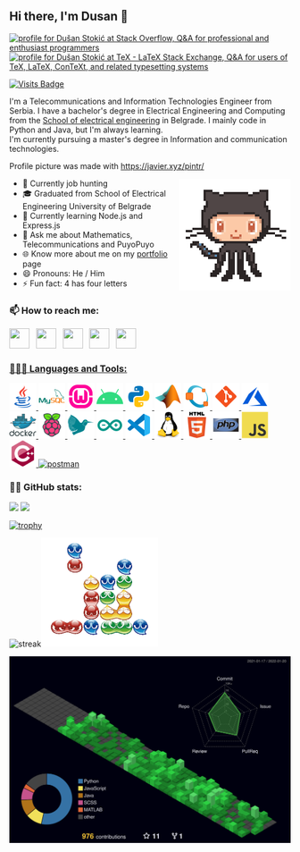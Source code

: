 ## Hi there, I'm Dusan 👋

<a href="https://stackoverflow.com/users/16315116/du%c5%a1an-stoki%c4%87"><img src="https://stackoverflow.com/users/flair/16315116.png?theme=dark" width="208" height="58" alt="profile for Dušan Stokić at Stack Overflow, Q&amp;A for professional and enthusiast programmers" title="profile for Dušan Stokić at Stack Overflow, Q&amp;A for professional and enthusiast programmers"></a>
<a href="https://tex.stackexchange.com/users/245337/du%c5%a1an-stoki%c4%87"><img src="https://tex.stackexchange.com/users/flair/245337.png?theme=dark" width="208" height="58" alt="profile for Dušan Stokić at TeX - LaTeX Stack Exchange, Q&amp;A for users of TeX, LaTeX, ConTeXt, and related typesetting systems" title="profile for Dušan Stokić at TeX - LaTeX Stack Exchange, Q&amp;A for users of TeX, LaTeX, ConTeXt, and related typesetting systems"></a>

[![Visits Badge](https://badges.pufler.dev/visits/stokicdusan/stokicdusan)](https://badges.pufler.dev/visits/stokicdusan/stokicdusan)

<!--
<a href="https://stackexchange.com/users/22050789/du%c5%a1an-stoki%c4%87"><img src="https://stackexchange.com/users/flair/22050789.png" width="208" height="58" alt="profile for Dušan Stokić on Stack Exchange, a network of free, community-driven Q&amp;A sites" title="profile for Dušan Stokić on Stack Exchange, a network of free, community-driven Q&amp;A sites" /></a>
-->
I'm a Telecommunications and Information Technologies Engineer from Serbia. I have a bachelor's degree in Electrical Engineering and Computing from the [School of electrical engineering](https://www.etf.bg.ac.rs/en#gsc.tab=0) in Belgrade. I mainly code in Python and Java, but I'm always learning.  
I'm currently pursuing a master's degree in Information and communication technologies.  

Profile picture was made with https://javier.xyz/pintr/

<img src="/assets/87202985-820dcb80-c2b6-11ea-9f56-7ec461c497c3.gif" alt="octocat" align="right" width="auto" height="auto" />

<!-- Start small bullet points -->
- 🔭 Currently job hunting <!--working as a ... -->
- 🎓 Graduated from School of Electrical Engineering University of Belgrade
- 🌱 Currently learning Node.js and Express.js
- 💬 Ask me about Mathematics, Telecommunications and PuyoPuyo
- 🌐 Know more about me on my [portfolio](https://stokicdusan.github.io/) page
- 😄 Pronouns: He / Him
- ⚡ Fun fact: 4 has four letters
<!-- End small bullet points -->

<!-- start how to reach me -->
### 📫 How to reach me:  
[<img src="https://img.icons8.com/color/48/000000/discord-new-logo.png" width="36" height="36"/>](https://discord.gg/Hzh9rMaQ3d)  &nbsp; [<img src="https://img.icons8.com/color/48/000000/twitter.png" width="36" height="36"/>](https://twitter.com/stokicdusan)  &nbsp; [<img src="https://img.icons8.com/color/48/000000/linkedin.png" width="36" height="36"/>](https://www.linkedin.com/in/stokicdusan/)  &nbsp; [<img src="https://img.icons8.com/fluent/48/000000/facebook-new.png" width="36" height="36"/>](https://www.facebook.com/stokicdusan/)  &nbsp; <a href="mailto:stokicdusan@gmail.com"> <img src="https://img.icons8.com/fluent/48/000000/gmail.png" width="36" height="36"/>
<!-- end how to reach me -->

<!-- start languages and tools -->
### 👨🏻‍💻 Languages and Tools: <br />
<a href="https://www.w3schools.com/java/default.asp" target="_blank"><img src="assets/icons/icons8-java.svg" alt="java" width="48" height="48"/> </a>
<a href="https://www.w3schools.com/sql/default.asp" target="_blank"><img src="assets/icons/icons8-mysql-logo.svg" alt="mysql" width="48" height="48"/> </a>
<a href="https://www.wampserver.com/en/" target="_blank"><img src="assets/icons/wampServer-logo1.svg" alt="wamp" width="48" height="48" /> </a>
<a href="https://www.android.com/" target="_blank"><img src="assets/icons/icons8-android-os.svg" alt="android" width="48" height="48" /> </a>
<a href="https://www.w3schools.com/python/default.asp" target="_blank"><img src="assets/icons/icons8-python.svg" alt="python" width="48" height="48" /> </a>
<a href="https://www.mathworks.com/products/matlab.html" target="_blank"><img src="assets/icons/icons8-matlab.svg" alt="matlab" width="48" height="48" /> </a>
<a href="https://www.gnu.org/software/octave/index" target="_blank"><img src="assets/icons/gnu_Octave-Logo.wine-1.svg" alt="octave" width="48" height="48" /> </a>
<a href="https://www.w3schools.com/GIT/default.asp" target="_blank"><img src="assets/icons/icons8-git.svg" alt="git" width="48" height="48" /> </a>
<a href="https://azure.microsoft.com/en-us/" target="_blank"><img src="assets/icons/icons8-azure.svg" alt="azure" width="48" height="48" /> </a>
<a href="https://www.docker.com/" target="_blank"><img src="assets/icons/docker.svg" alt="docker" width="48" height="48" /> </a>
<a href="https://www.raspberrypi.org/" target="_blank"><img src="assets/icons/icons8-raspberry-pi.svg" alt="raspberrypi" width="48" height="48" /> </a>
<a href="https://www.latex-project.org/" target="_blank"><img src="assets/icons/icons8-latex.svg" alt="latex" width="48" height="48" /> </a>
<a href="https://www.arduino.cc/" target="_blank"><img src="assets/icons/icons8-arduino.svg" alt="arduino" width="48" height="48" /> </a>
<a href="https://code.visualstudio.com/" target="_blank"><img src="assets/icons/icons8-visual-studio-code.svg" alt="vscode" width="48" height="48" /> </a>
<a href="https://www.linux.org/" target="_blank"> <img src="https://raw.githubusercontent.com/devicons/devicon/master/icons/linux/linux-original.svg" alt="linux" width="48" height="48"/> </a>
<a href="https://www.w3.org/html/" target="_blank"> <img src="https://raw.githubusercontent.com/devicons/devicon/master/icons/html5/html5-original-wordmark.svg" alt="html5" width="48" height="48"/> </a>
<a href="https://www.php.net" target="_blank"> <img src="https://raw.githubusercontent.com/devicons/devicon/master/icons/php/php-original.svg" alt="php" width="48" height="48"/> </a>
<a href="https://www.w3schools.com/js/" target="_blank"> <img src="https://raw.githubusercontent.com/devicons/devicon/master/icons/javascript/javascript-original.svg" alt="js" width="48" height="48"/> </a>
<a href="https://www.w3schools.com/cpp/" target="_blank"> <img src="https://raw.githubusercontent.com/devicons/devicon/master/icons/cplusplus/cplusplus-original.svg" alt="cplusplus" width="48" height="48"/> </a>
<a href="https://postman.com" target="_blank"> <img src="https://www.vectorlogo.zone/logos/getpostman/getpostman-icon.svg" alt="postman" width="48" height="48"/> </a>
<br/>  
<!-- end languages and tools -->
  
<!-- start statics fun section -->
### 📃:rocket: GitHub stats:  
<div>
<img src='https://github-readme-stats.vercel.app/api?username=stokicdusan&show_icons=true&theme=tokyonight&count_private=true&line_height=40'/>
<img src='https://github-readme-stats.vercel.app/api/top-langs/?username=stokicdusan&theme=tokyonight&hide_langs_below=4' />

[![trophy](https://github-profile-trophy.vercel.app/?username=stokicdusan&theme=onedark&row=1&column=7)](https://github.com/ryo-ma/github-profile-trophy)
  
![streak](https://github-readme-streak-stats.herokuapp.com/?user=stokicdusan&theme=tokyonight)<img src="/assets/AS002550_06.gif" alt="puyo" width="auto" height="195" />  

![contrib-graph](./profile-3d-contrib/profile-night-green.svg)

</div>
<!-- end statics fun section -->

